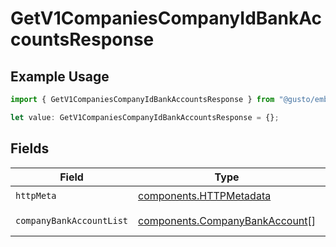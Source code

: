 # GetV1CompaniesCompanyIdBankAccountsResponse

## Example Usage

```typescript
import { GetV1CompaniesCompanyIdBankAccountsResponse } from "@gusto/embedded-api/models/operations/getv1companiescompanyidbankaccounts.js";

let value: GetV1CompaniesCompanyIdBankAccountsResponse = {};
```

## Fields

| Field                                                                            | Type                                                                             | Required                                                                         | Description                                                                      |
| -------------------------------------------------------------------------------- | -------------------------------------------------------------------------------- | -------------------------------------------------------------------------------- | -------------------------------------------------------------------------------- |
| `httpMeta`                                                                       | [components.HTTPMetadata](../../models/components/httpmetadata.md)               | :heavy_check_mark:                                                               | N/A                                                                              |
| `companyBankAccountList`                                                         | [components.CompanyBankAccount](../../models/components/companybankaccount.md)[] | :heavy_minus_sign:                                                               | Example response                                                                 |
